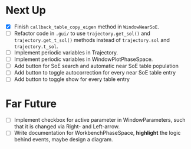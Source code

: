 # Next Up
- [x] Finish `callback_table_copy_eigen` method in `WindowNearSoE`.
- [ ] Refactor code in `.gui/` to use `trajectory.get_sol()` and `trajectory.get_t_sol()` methods instead of `trajectory.sol` and `trajectory.t_sol`.
- [ ] Implement periodic variables in Trajectory.
- [ ] Implement periodic variables in WindowPlotPhaseSpace.
- [ ] Add button for SoE search and automatic near SoE table population
- [ ] Add button to toggle autocorrection for every near SoE table entry 
- [ ] Add button to toggle show for every table entry

# Far Future
- [ ] Implement checkbox for active parameter in WindowParameters, such that it is changed via Right- and Left-arrow.
- [ ] Write documentation for WorkbenchPhaseSpace, __highlight__ the logic behind events, maybe design a diagram.
